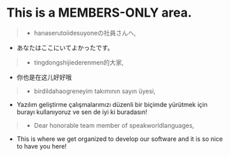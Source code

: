 # This is a MEMBERS-ONLY area.

> - hanaserutoiidesuyoneの社員さんへ,
* あなたはここにいてよかったです。
> - tingdongshijiederenmen的大家,
* 你也是在这儿好好哦
> - birdildahaogreneyim takımının sayın üyesi,
* Yazılım geliştirme çalışmalarımızı düzenli bir biçimde yürütmek için burayı kullanıyoruz ve sen de iyi ki buradasın!
> - Dear honorable team member of speakworldlanguages,
* This is where we get organized to develop our software and it is so nice to have you here!

